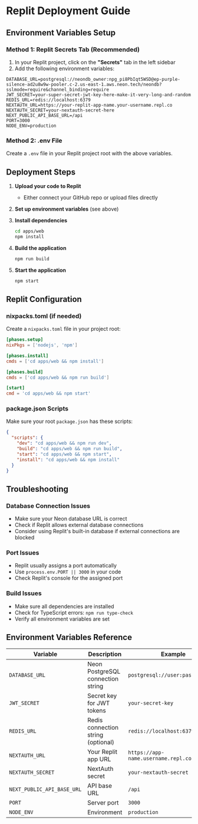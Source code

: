 # Replit Deployment Guide

## Environment Variables Setup

### Method 1: Replit Secrets Tab (Recommended)
1. In your Replit project, click on the **"Secrets"** tab in the left sidebar
2. Add the following environment variables:

```
DATABASE_URL=postgresql://neondb_owner:npg_pi8PbIqt5WSD@ep-purple-silence-ad2u8w9w-pooler.c-2.us-east-1.aws.neon.tech/neondb?sslmode=require&channel_binding=require
JWT_SECRET=your-super-secret-jwt-key-here-make-it-very-long-and-random
REDIS_URL=redis://localhost:6379
NEXTAUTH_URL=https://your-replit-app-name.your-username.repl.co
NEXTAUTH_SECRET=your-nextauth-secret-here
NEXT_PUBLIC_API_BASE_URL=/api
PORT=3000
NODE_ENV=production
```

### Method 2: .env File
Create a `.env` file in your Replit project root with the above variables.

## Deployment Steps

1. **Upload your code to Replit**
   - Either connect your GitHub repo or upload files directly

2. **Set up environment variables** (see above)

3. **Install dependencies**
   ```bash
   cd apps/web
   npm install
   ```

4. **Build the application**
   ```bash
   npm run build
   ```

5. **Start the application**
   ```bash
   npm start
   ```

## Replit Configuration

### nixpacks.toml (if needed)
Create a `nixpacks.toml` file in your project root:

```toml
[phases.setup]
nixPkgs = ['nodejs', 'npm']

[phases.install]
cmds = ['cd apps/web && npm install']

[phases.build]
cmds = ['cd apps/web && npm run build']

[start]
cmd = 'cd apps/web && npm start'
```

### package.json Scripts
Make sure your root `package.json` has these scripts:

```json
{
  "scripts": {
    "dev": "cd apps/web && npm run dev",
    "build": "cd apps/web && npm run build",
    "start": "cd apps/web && npm start",
    "install": "cd apps/web && npm install"
  }
}
```

## Troubleshooting

### Database Connection Issues
- Make sure your Neon database URL is correct
- Check if Replit allows external database connections
- Consider using Replit's built-in database if external connections are blocked

### Port Issues
- Replit usually assigns a port automatically
- Use `process.env.PORT || 3000` in your code
- Check Replit's console for the assigned port

### Build Issues
- Make sure all dependencies are installed
- Check for TypeScript errors: `npm run type-check`
- Verify all environment variables are set

## Environment Variables Reference

| Variable | Description | Example |
|----------|-------------|---------|
| `DATABASE_URL` | Neon PostgreSQL connection string | `postgresql://user:pass@host/db` |
| `JWT_SECRET` | Secret key for JWT tokens | `your-secret-key` |
| `REDIS_URL` | Redis connection string (optional) | `redis://localhost:6379` |
| `NEXTAUTH_URL` | Your Replit app URL | `https://app-name.username.repl.co` |
| `NEXTAUTH_SECRET` | NextAuth secret | `your-nextauth-secret` |
| `NEXT_PUBLIC_API_BASE_URL` | API base URL | `/api` |
| `PORT` | Server port | `3000` |
| `NODE_ENV` | Environment | `production` |
